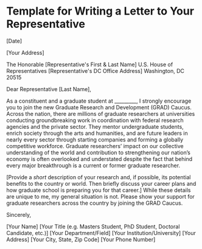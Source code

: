 # Template for Writing a Letter to Your Representative

[Date]

[Your Address]

The Honorable [Representative's First & Last Name]
U.S. House of Representatives
[Representative's DC Office Address]
Washington, DC 20515


Dear Representative [Last Name],

As a constituent and a graduate student at _________, I strongly encourage you to join the new Graduate Research and Development (GRAD) Caucus. Across the nation, there are millions of graduate researchers at universities conducting groundbreaking work in coordination with federal research agencies and the private sector. They mentor undergraduate students, enrich society through the arts and humanities, and are future leaders in nearly every sector through starting companies and forming a globally competitive workforce. Graduate researchers’ impact on our collective understanding of the world and contribution to strengthening our nation’s economy is often overlooked and understated despite the fact that behind every major breakthrough is a current or former graduate researcher.

[Provide a *short* description of your research and, if possible, its potential benefits to the country or world. Then briefly discuss your career plans and how graduate school is preparing you for that career.] While these details are unique to me, my general situation is not. Please show your support for graduate researchers across the country by joining the GRAD Caucus.

Sincerely,

[Your Name]
[Your Title (e.g. Masters Student, PhD Student, Doctoral Candidate, etc.)]
[Your Department/Field]
[Your Institution/University]
[Your Address]
[Your City, State, Zip Code]
[Your Phone Number]
